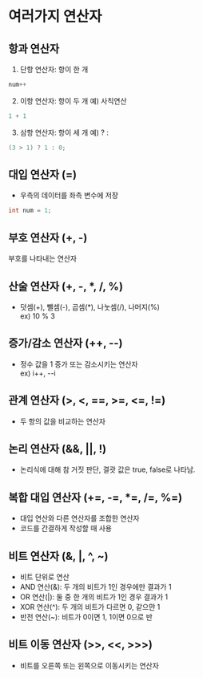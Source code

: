 # 여러가지 연산자

## 항과 연산자
1. 단항 연산자: 항이 한 개
~~~java
num++
~~~
2. 이항 연산자: 항이 두 개 예) 사칙연산
~~~java
1 + 1
~~~
3. 삼항 연산자: 항이 세 개 예) ? :
~~~java
(3 > 1) ? 1 : 0;
~~~
## 대입 연산자 (=)
* 우측의 데이터를 좌측 변수에 저장
~~~java
int num = 1;
~~~
## 부호 연산자 (+, -)
부호를 나타내는 연산자
## 산술 연산자 (+, -, *, /, %)
* 덧셈(+), 뺄셈(-), 곱셈(*), 나눗셈(/), 나머지(%)</br>
ex) 10 % 3
## 증가/감소 연산자 (++, --)
* 정수 값을 1 증가 또는 감소시키는 연산자 </br>
ex) i++, --i
## 관계 연산자 (>, <, ==, >=, <=, !=)
* 두 항의 값을 비교하는 연산자
## 논리 연산자 (&&, ||, !)
* 논리식에 대해 참 거짓 판단, 결괏 값은 true, false로 나타남.
## 복합 대입 연산자 (+=, -=, *=, /=, %=)
* 대입 연산와 다른 연산자를 조합한 연산자</br>
* 코드를 간결하게 작성할 때 사용
## 비트 연산자 (&, |, ^, ~)
* 비트 단위로 연산
* AND 연산(&): 두 개의 비트가 1인 경우에만 결과가 1
* OR 연산(|): 둘 중 한 개의 비트가 1인 경우 결과가 1
* XOR 연산(^): 두 개의 비트가 다르면 0, 같으먄 1
* 반전 연산(~): 비트가 0이면 1, 1이면 0으로 반
## 비트 이동 연산자 (>>, <<, >>>)
* 비트를 오른쪽 또는 왼쪽으로 이동시키는 연산자